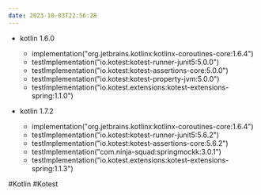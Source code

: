 ```yaml
---
date: 2023-10-03T22:56:28
---
```

- kotlin 1.6.0    
    - implementation("org.jetbrains.kotlinx:kotlinx-coroutines-core:1.6.4")
    - testImplementation("io.kotest:kotest-runner-junit5:5.0.0")
    - testImplementation("io.kotest:kotest-assertions-core:5.0.0")
    - testImplementation("io.kotest:kotest-property-jvm:5.0.0")
    - testImplementation("io.kotest.extensions:kotest-extensions-spring:1.1.0")

- kotlin 1.7.2
    - implementation("org.jetbrains.kotlinx:kotlinx-coroutines-core:1.6.4")
    - testImplementation("io.kotest:kotest-runner-junit5:5.6.2")
    - testImplementation("io.kotest:kotest-assertions-core:5.6.2")
    - testImplementation("com.ninja-squad:springmockk:3.0.1")
    - testImplementation("io.kotest.extensions:kotest-extensions-spring:1.1.3")

#Kotlin 
#Kotest